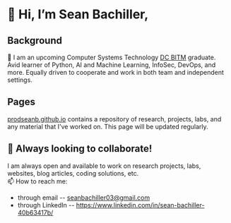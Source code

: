 # 👋 Hi, I’m Sean Bachiller, 
## Background
🌱 I am an upcoming Computer Systems Technology [DC BITM](https://durhamcollege.ca/academic-schools/school-of-business-it-management) graduate. Avid learner of Python, AI and Machine Learning, InfoSec, DevOps, and more. Equally driven to cooperate and work in both team and independent settings.
## Pages
[prodseanb.github.io](https://prodseanb.github.io/) contains a repository of research, projects, labs, and any material that I've worked on. This page will be updated regularly. 
## 👥 Always looking to collaborate!
I am always open and available to work on research projects, labs, websites, blog articles, coding solutions, etc.<br />
📫 How to reach me: 
- through email -- seanbachiller03@gmail.com
- through LinkedIn -- https://www.linkedin.com/in/sean-bachiller-40b63417b/

